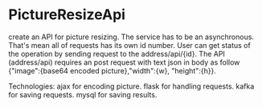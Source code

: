# PictureResizeApi

create an API for picture resizing. The service has to be an asynchronous.
That's mean all of requests has its own id number. User can get status of the operation by sending request to the address/api/{id}.
The API (address/api) requires an post request with text json in body as follow {"image":{base64 encoded picture},"width":{w}, "height":{h}}.

Technologies:
ajax for encoding picture.
flask for handling requests.
kafka for saving requests.
mysql for saving results.
